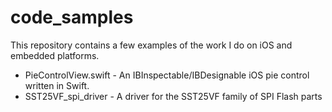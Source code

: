 # code_samples
This repository contains a few examples of the work I do on iOS and embedded platforms.
- PieControlView.swift - An IBInspectable/IBDesignable iOS pie control written in Swift.
- SST25VF_spi_driver - A driver for the SST25VF family of SPI Flash parts
